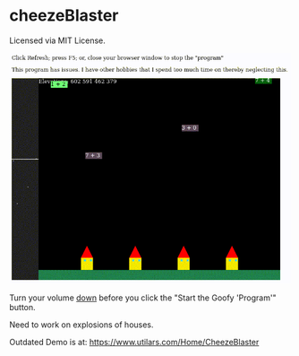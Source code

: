 # cheezeBlaster

Licensed via MIT License.

<!---
https://stackoverflow.com/questions/4823468/comments-in-markdown
https://superuser.com/questions/1199393/is-it-possible-to-directly-embed-an-image-into-a-markdown-document
-->
![Demo Picture](/doc/demoPic.gif)


Turn your volume <u>down</u> before you click the "Start the Goofy 'Program'" button.

Need to work on explosions of houses.

Outdated Demo is at:
<a href="https://www.utilars.com/Home/CheezeBlaster">https://www.utilars.com/Home/CheezeBlaster</a>
